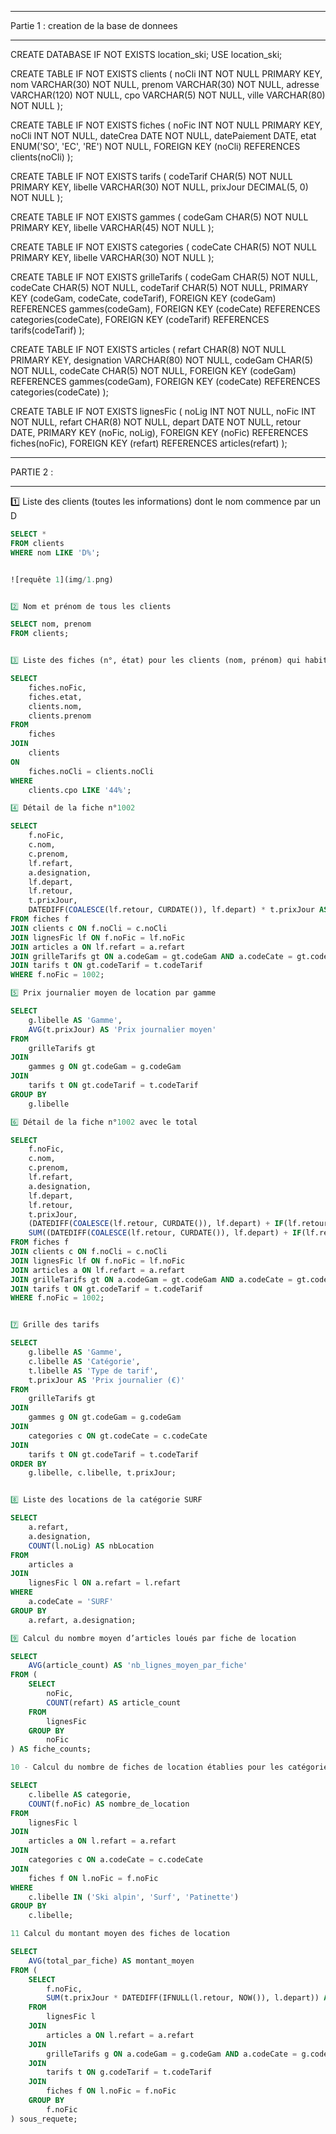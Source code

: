 -- ----------------------------------------------------------------------------------------------------------------
Partie 1 : creation de la base de donnees 
-- ----------------------------------------------------------------------------------------------------------------

CREATE DATABASE IF NOT EXISTS location_ski;
USE location_ski;


CREATE TABLE IF NOT EXISTS clients (
    noCli INT NOT NULL PRIMARY KEY,
    nom VARCHAR(30) NOT NULL,
    prenom VARCHAR(30) NOT NULL,
    adresse VARCHAR(120) NOT NULL,
    cpo VARCHAR(5) NOT NULL,
    ville VARCHAR(80) NOT NULL
);


CREATE TABLE IF NOT EXISTS fiches (
    noFic INT NOT NULL PRIMARY KEY,
    noCli INT NOT NULL,
    dateCrea DATE NOT NULL,
    datePaiement DATE,
    etat ENUM('SO', 'EC', 'RE') NOT NULL,
    FOREIGN KEY (noCli) REFERENCES clients(noCli)
);


CREATE TABLE IF NOT EXISTS tarifs (
    codeTarif CHAR(5) NOT NULL PRIMARY KEY,
    libelle VARCHAR(30) NOT NULL,
    prixJour DECIMAL(5, 0) NOT NULL
);


CREATE TABLE IF NOT EXISTS gammes (
    codeGam CHAR(5) NOT NULL PRIMARY KEY,
    libelle VARCHAR(45) NOT NULL
);


CREATE TABLE IF NOT EXISTS categories (
    codeCate CHAR(5) NOT NULL PRIMARY KEY,
    libelle VARCHAR(30) NOT NULL
);



CREATE TABLE IF NOT EXISTS grilleTarifs (
    codeGam CHAR(5) NOT NULL,
    codeCate CHAR(5) NOT NULL,
    codeTarif CHAR(5) NOT NULL,
    PRIMARY KEY (codeGam, codeCate, codeTarif),
    FOREIGN KEY (codeGam) REFERENCES gammes(codeGam),
    FOREIGN KEY (codeCate) REFERENCES categories(codeCate),
    FOREIGN KEY (codeTarif) REFERENCES tarifs(codeTarif)
);


CREATE TABLE IF NOT EXISTS articles (
    refart CHAR(8) NOT NULL PRIMARY KEY,
    designation VARCHAR(80) NOT NULL,
    codeGam CHAR(5) NOT NULL,
    codeCate CHAR(5) NOT NULL,
    FOREIGN KEY (codeGam) REFERENCES gammes(codeGam),
    FOREIGN KEY (codeCate) REFERENCES categories(codeCate)
);


CREATE TABLE IF NOT EXISTS lignesFic (
    noLig INT NOT NULL,
    noFic INT NOT NULL,
    refart CHAR(8) NOT NULL,
    depart DATE NOT NULL,
    retour DATE,
    PRIMARY KEY (noFic, noLig),
    FOREIGN KEY (noFic) REFERENCES fiches(noFic),
    FOREIGN KEY (refart) REFERENCES articles(refart)
);


-- ----------------------------------------------------------------------------------------------------------------
PARTIE 2 : 
-- ----------------------------------------------------------------------------------------------------------------

1️⃣ Liste des clients (toutes les informations) dont le nom commence par un D

```sql
SELECT *
FROM clients
WHERE nom LIKE 'D%';


![requête 1](img/1.png)


2️⃣ Nom et prénom de tous les clients

SELECT nom, prenom
FROM clients;


3️⃣ Liste des fiches (n°, état) pour les clients (nom, prénom) qui habitent en Loire Atlantique (44)

SELECT 
    fiches.noFic, 
    fiches.etat, 
    clients.nom, 
    clients.prenom
FROM 
    fiches
JOIN 
    clients 
ON 
    fiches.noCli = clients.noCli
WHERE 
    clients.cpo LIKE '44%';

4️⃣ Détail de la fiche n°1002

SELECT 
    f.noFic, 
    c.nom, 
    c.prenom, 
    lf.refart, 
    a.designation, 
    lf.depart, 
    lf.retour, 
    t.prixJour, 
    DATEDIFF(COALESCE(lf.retour, CURDATE()), lf.depart) * t.prixJour AS montant
FROM fiches f
JOIN clients c ON f.noCli = c.noCli
JOIN lignesFic lf ON f.noFic = lf.noFic
JOIN articles a ON lf.refart = a.refart
JOIN grilleTarifs gt ON a.codeGam = gt.codeGam AND a.codeCate = gt.codeCate
JOIN tarifs t ON gt.codeTarif = t.codeTarif
WHERE f.noFic = 1002;

5️⃣ Prix journalier moyen de location par gamme

SELECT 
    g.libelle AS 'Gamme',
    AVG(t.prixJour) AS 'Prix journalier moyen'
FROM 
    grilleTarifs gt
JOIN 
    gammes g ON gt.codeGam = g.codeGam
JOIN 
    tarifs t ON gt.codeTarif = t.codeTarif
GROUP BY 
    g.libelle

6️⃣ Détail de la fiche n°1002 avec le total

SELECT 
    f.noFic, 
    c.nom, 
    c.prenom, 
    lf.refart, 
    a.designation, 
    lf.depart, 
    lf.retour, 
    t.prixJour, 
    (DATEDIFF(COALESCE(lf.retour, CURDATE()), lf.depart) + IF(lf.retour IS NOT NULL, 1, 0)) * t.prixJour AS Montant,
    SUM((DATEDIFF(COALESCE(lf.retour, CURDATE()), lf.depart) + IF(lf.retour IS NOT NULL, 1, 0)) * t.prixJour) OVER () AS Total
FROM fiches f
JOIN clients c ON f.noCli = c.noCli
JOIN lignesFic lf ON f.noFic = lf.noFic
JOIN articles a ON lf.refart = a.refart
JOIN grilleTarifs gt ON a.codeGam = gt.codeGam AND a.codeCate = gt.codeCate
JOIN tarifs t ON gt.codeTarif = t.codeTarif
WHERE f.noFic = 1002;


7️⃣ Grille des tarifs

SELECT 
    g.libelle AS 'Gamme',
    c.libelle AS 'Catégorie',
    t.libelle AS 'Type de tarif',
    t.prixJour AS 'Prix journalier (€)'
FROM 
    grilleTarifs gt
JOIN 
    gammes g ON gt.codeGam = g.codeGam
JOIN 
    categories c ON gt.codeCate = c.codeCate
JOIN 
    tarifs t ON gt.codeTarif = t.codeTarif
ORDER BY 
    g.libelle, c.libelle, t.prixJour;


8️⃣ Liste des locations de la catégorie SURF 

SELECT 
    a.refart,
    a.designation,
    COUNT(l.noLig) AS nbLocation
FROM 
    articles a
JOIN 
    lignesFic l ON a.refart = l.refart
WHERE 
    a.codeCate = 'SURF'
GROUP BY 
    a.refart, a.designation;

9️⃣ Calcul du nombre moyen d’articles loués par fiche de location

SELECT 
    AVG(article_count) AS 'nb_lignes_moyen_par_fiche'
FROM (
    SELECT 
        noFic, 
        COUNT(refart) AS article_count
    FROM 
        lignesFic
    GROUP BY 
        noFic
) AS fiche_counts;

10 - Calcul du nombre de fiches de location établies pour les catégories de location Ski alpin, Surf et Patinette

SELECT 
    c.libelle AS categorie, 
    COUNT(f.noFic) AS nombre_de_location
FROM 
    lignesFic l
JOIN 
    articles a ON l.refart = a.refart
JOIN 
    categories c ON a.codeCate = c.codeCate
JOIN 
    fiches f ON l.noFic = f.noFic
WHERE 
    c.libelle IN ('Ski alpin', 'Surf', 'Patinette')
GROUP BY 
    c.libelle;

11 Calcul du montant moyen des fiches de location

SELECT 
    AVG(total_par_fiche) AS montant_moyen
FROM (
    SELECT 
        f.noFic,
        SUM(t.prixJour * DATEDIFF(IFNULL(l.retour, NOW()), l.depart)) AS total_par_fiche
    FROM 
        lignesFic l
    JOIN 
        articles a ON l.refart = a.refart
    JOIN 
        grilleTarifs g ON a.codeGam = g.codeGam AND a.codeCate = g.codeCate
    JOIN 
        tarifs t ON g.codeTarif = t.codeTarif
    JOIN 
        fiches f ON l.noFic = f.noFic
    GROUP BY 
        f.noFic
) sous_requete;
